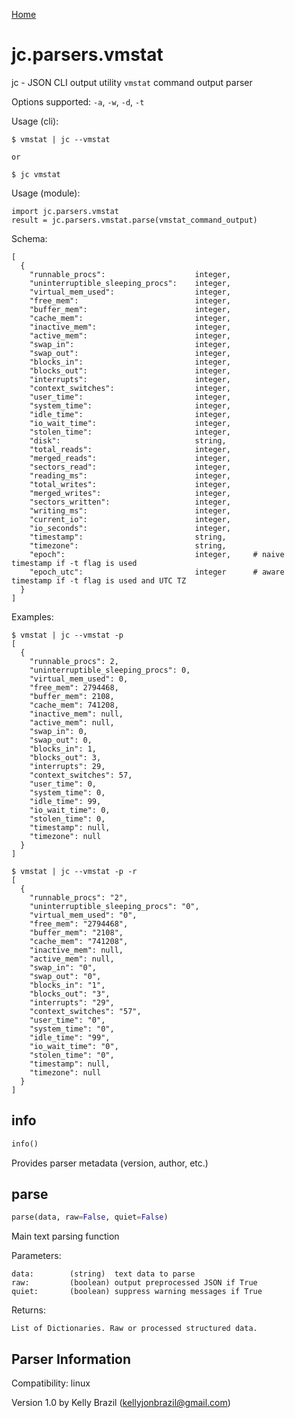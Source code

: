 [Home](https://kellyjonbrazil.github.io/jc/)

# jc.parsers.vmstat
jc - JSON CLI output utility `vmstat` command output parser

Options supported: `-a`, `-w`, `-d`, `-t`

Usage (cli):

    $ vmstat | jc --vmstat

    or

    $ jc vmstat

Usage (module):

    import jc.parsers.vmstat
    result = jc.parsers.vmstat.parse(vmstat_command_output)

Schema:

    [
      {
        "runnable_procs":                    integer,
        "uninterruptible_sleeping_procs":    integer,
        "virtual_mem_used":                  integer,
        "free_mem":                          integer,
        "buffer_mem":                        integer,
        "cache_mem":                         integer,
        "inactive_mem":                      integer,
        "active_mem":                        integer,
        "swap_in":                           integer,
        "swap_out":                          integer,
        "blocks_in":                         integer,
        "blocks_out":                        integer,
        "interrupts":                        integer,
        "context_switches":                  integer,
        "user_time":                         integer,
        "system_time":                       integer,
        "idle_time":                         integer,
        "io_wait_time":                      integer,
        "stolen_time":                       integer,
        "disk":                              string,
        "total_reads":                       integer,
        "merged_reads":                      integer,
        "sectors_read":                      integer,
        "reading_ms":                        integer,
        "total_writes":                      integer,
        "merged_writes":                     integer,
        "sectors_written":                   integer,
        "writing_ms":                        integer,
        "current_io":                        integer,
        "io_seconds":                        integer,
        "timestamp":                         string,
        "timezone":                          string,
        "epoch":                             integer,     # naive timestamp if -t flag is used
        "epoch_utc":                         integer      # aware timestamp if -t flag is used and UTC TZ
      }
    ]

Examples:

    $ vmstat | jc --vmstat -p
    [
      {
        "runnable_procs": 2,
        "uninterruptible_sleeping_procs": 0,
        "virtual_mem_used": 0,
        "free_mem": 2794468,
        "buffer_mem": 2108,
        "cache_mem": 741208,
        "inactive_mem": null,
        "active_mem": null,
        "swap_in": 0,
        "swap_out": 0,
        "blocks_in": 1,
        "blocks_out": 3,
        "interrupts": 29,
        "context_switches": 57,
        "user_time": 0,
        "system_time": 0,
        "idle_time": 99,
        "io_wait_time": 0,
        "stolen_time": 0,
        "timestamp": null,
        "timezone": null
      }
    ]

    $ vmstat | jc --vmstat -p -r
    [
      {
        "runnable_procs": "2",
        "uninterruptible_sleeping_procs": "0",
        "virtual_mem_used": "0",
        "free_mem": "2794468",
        "buffer_mem": "2108",
        "cache_mem": "741208",
        "inactive_mem": null,
        "active_mem": null,
        "swap_in": "0",
        "swap_out": "0",
        "blocks_in": "1",
        "blocks_out": "3",
        "interrupts": "29",
        "context_switches": "57",
        "user_time": "0",
        "system_time": "0",
        "idle_time": "99",
        "io_wait_time": "0",
        "stolen_time": "0",
        "timestamp": null,
        "timezone": null
      }
    ]


## info
```python
info()
```
Provides parser metadata (version, author, etc.)

## parse
```python
parse(data, raw=False, quiet=False)
```

Main text parsing function

Parameters:

    data:        (string)  text data to parse
    raw:         (boolean) output preprocessed JSON if True
    quiet:       (boolean) suppress warning messages if True

Returns:

    List of Dictionaries. Raw or processed structured data.

## Parser Information
Compatibility:  linux

Version 1.0 by Kelly Brazil (kellyjonbrazil@gmail.com)
